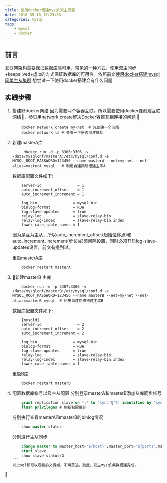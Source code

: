 ```yaml
---
title: 使用docker搭建mysql双主配置
date: 2018-05-10 10:23:53
categories: mysql
tags:
    - mysql
    - docker
---
```

## 前言

互联网架构需要保证数据库高可用，常见的一种方式，使用双主同步+keepalived+虚ip的方式保证数据库的可用性。依照前文[使用docker搭建mysql简单主从集群](https://fibbery.me/2018/05/09/%E4%BD%BF%E7%94%A8docker%E6%90%AD%E5%BB%BAmysql%E7%AE%80%E5%8D%95%E4%B8%BB%E4%BB%8E%E9%9B%86%E7%BE%A4/) 想尝试一下使用docker搭建会有什么问题


<!-- more-->
## 实践步骤

1. 搭建好docker网络
    因为需要两个容器互联，所以需要使用docker连创建互联网络，参见[用network create解决Docker容器互相连接的问题](http://www.up4dev.com/2016/10/09/docker-network-create/)
    
    ```shell
        docker network create my-net  # 先创建一个网络
        docker network ls # 查看一下是否创建成功
    ```

2. 新建masterA库

    ```shell
         docker run -d -p 3306:3306 -v /data/mysqlcnf/masterA:/etc/mysql/conf.d -e MYSQL_ROOT_PASSWORD=123456 --name masterA --net=my-net --net-alias=masterA mysql   # 利用自建网络搭建主库A
    ```

    数据库配置文件如下:

    ```shell
        server-id                = 1
        auto_increment_offset    = 1
        auto_increment_increment = 1

        log_bin                = mysql-bin
        binlog-format          = ROW
        log-slave-updates      = true
        relay-log              = slave-relay-bin
        relay-log-index        = slave-relay-bin.index
        lower_case_table_names = 1
    ```

    因为是互为主从，所以auto_increment_offset(起始位移点)和auto_increment_increment(步长)必须间隔设置，同时必须开启log-slave-updates设置，前文有提到过。

    重启masterA库

    ```shell
        docker restart masterA
    ```
3. 新建masterB 主库

    ```shell
        docker run -d -p 3307:3306 -v /data/mysqlcnf/masterB:/etc/mysql/conf.d -e MYSQL_ROOT_PASSWORD=123456 --name masterB --net=my-net --net-alias=masterB mysql  # 利用自建网络搭建主库B
    ```

    数据库配置文件如下:

    ```shell
        [mysqld]
        server-id                = 2
        auto_increment_offset    = 2
        auto_increment_increment = 2

        log_bin                = mysql-bin
        binlog-format          = ROW
        log-slave-updates      = true
        relay-log              = slave-relay-bin
        relay-log-index        = slave-relay-bin.index
        lower_case_table_names = 1
    ```

    重启B库

    ```shell
        docker restart masterB
    ```

4. 配置数据库帐号以及主从配置
    分别登录masterA和masterB添加从库同步帐号

    ```sql
        grant replication slave on *.* to 'sync'@'%' identified by 'sync'  # 新建同步帐号
        flush privileges # 刷新权限缓存
    ```

    分别执行查看masterA和masterB的binlog情况

    ```sql
        show master status
    ```

    分别进行主从同步
    ```sql
        change master to master_host='${host}',master_port='${port}',master_user= '${master_user}' ,master_password='${master_password}',master_log_file='${master_log_file}',master_log_pos='${master_log_pos}'
        start slave
        show slave status\G
    ```　
    以上sql都可以观看前文得知，不再赘述。到此，双主mysql集群搭建完成。

